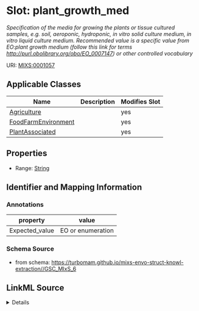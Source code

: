# Slot: plant_growth_med


_Specification of the media for growing the plants or tissue cultured samples, e.g. soil, aeroponic, hydroponic, in vitro solid culture medium, in vitro liquid culture medium. Recommended value is a specific value from EO:plant growth medium (follow this link for terms http://purl.obolibrary.org/obo/EO_0007147) or other controlled vocabulary_



URI: [MIXS:0001057](https://w3id.org/mixs/0001057)



<!-- no inheritance hierarchy -->




## Applicable Classes

| Name | Description | Modifies Slot |
| --- | --- | --- |
[Agriculture](Agriculture.md) |  |  yes  |
[FoodFarmEnvironment](FoodFarmEnvironment.md) |  |  yes  |
[PlantAssociated](PlantAssociated.md) |  |  yes  |







## Properties

* Range: [String](String.md)





## Identifier and Mapping Information





### Annotations

| property | value |
| --- | --- |
| Expected_value | EO or enumeration |



### Schema Source


* from schema: https://turbomam.github.io/mixs-envo-struct-knowl-extraction//GSC_MIxS_6




## LinkML Source

<details>
```yaml
name: plant_growth_med
annotations:
  Expected_value:
    tag: Expected_value
    value: EO or enumeration
description: Specification of the media for growing the plants or tissue cultured
  samples, e.g. soil, aeroponic, hydroponic, in vitro solid culture medium, in vitro
  liquid culture medium. Recommended value is a specific value from EO:plant growth
  medium (follow this link for terms http://purl.obolibrary.org/obo/EO_0007147) or
  other controlled vocabulary
title: plant growth medium
notes:
- growth
- plant
from_schema: https://turbomam.github.io/mixs-envo-struct-knowl-extraction//GSC_MIxS_6
rank: 1000
string_serialization: '{termLabel} [{termID}] or [husk|other artificial liquid medium|other
  artificial solid medium|peat moss|perlite|pumice|sand|soil|vermiculite|water]'
slot_uri: MIXS:0001057
alias: plant_growth_med
domain_of:
- Agriculture
- FoodFarmEnvironment
- PlantAssociated
range: string
required: false
recommended: false

```
</details>